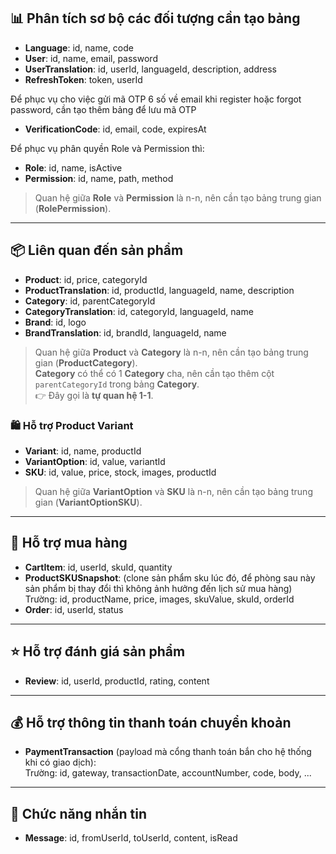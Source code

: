 ## 📊 Phân tích sơ bộ các đối tượng cần tạo bảng

- **Language**: id, name, code  
- **User**: id, name, email, password  
- **UserTranslation**: id, userId, languageId, description, address  
- **RefreshToken**: token, userId  

Để phục vụ cho việc gửi mã OTP 6 số về email khi register hoặc forgot password, cần tạo thêm bảng để lưu mã OTP

- **VerificationCode**: id, email, code, expiresAt  

Để phục vụ phân quyền Role và Permission thì:

- **Role**: id, name, isActive  
- **Permission**: id, name, path, method  

> Quan hệ giữa **Role** và **Permission** là n-n, nên cần tạo bảng trung gian (**RolePermission**).

---

## 📦 Liên quan đến sản phẩm

- **Product**: id, price, categoryId  
- **ProductTranslation**: id, productId, languageId, name, description  
- **Category**: id, parentCategoryId  
- **CategoryTranslation**: id, categoryId, languageId, name  
- **Brand**: id, logo  
- **BrandTranslation**: id, brandId, languageId, name  

> Quan hệ giữa **Product** và **Category** là n-n, nên cần tạo bảng trung gian (**ProductCategory**).  
> **Category** có thể có 1 **Category** cha, nên cần tạo thêm cột `parentCategoryId` trong bảng **Category**.  
👉 Đây gọi là **tự quan hệ 1-1**.

### 🛍️ Hỗ trợ Product Variant

- **Variant**: id, name, productId  
- **VariantOption**: id, value, variantId  
- **SKU**: id, value, price, stock, images, productId  

> Quan hệ giữa **VariantOption** và **SKU** là n-n, nên cần tạo bảng trung gian (**VariantOptionSKU**).

---

## 🛒 Hỗ trợ mua hàng

- **CartItem**: id, userId, skuId, quantity  
- **ProductSKUSnapshot**: (clone sản phẩm sku lúc đó, để phòng sau này sản phẩm bị thay đổi thì không ảnh hưởng đến lịch sử mua hàng)  
  Trường: id, productName, price, images, skuValue, skuId, orderId  
- **Order**: id, userId, status  

---

## ⭐ Hỗ trợ đánh giá sản phẩm

- **Review**: id, userId, productId, rating, content  

---

## 💰 Hỗ trợ thông tin thanh toán chuyển khoản

- **PaymentTransaction** (payload mà cổng thanh toán bắn cho hệ thống khi có giao dịch):  
  Trường: id, gateway, transactionDate, accountNumber, code, body, ...  

---

## 💬 Chức năng nhắn tin

- **Message**: id, fromUserId, toUserId, content, isRead




